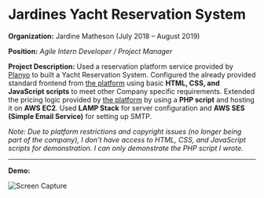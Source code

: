 # Jardines Yacht Reservation System
**Organization:** Jardine Matheson (July 2018 – August 2019)

**Position:** *Agile Intern Developer / Project Manager*

**Project Description:** Used a reservation platform service provided by [Planyo](https://www.planyo.com/) to built a Yacht Reservation System. Configured the already provided standard frontend from [the platform](https://www.planyo.com/) using basic **HTML, CSS, and JavaScript scripts** to meet other Company specific requirements. Extended the pricing logic provided by [the platform](https://www.planyo.com/) by using a **PHP script** and hosting it on **AWS EC2**. Used **LAMP Stack** for server configuration and **AWS SES (Simple Email Service)** for setting up SMTP.

*Note: Due to platform restrictions and copyright issues (no longer being part of the company), I don't have access to HTML, CSS, and JavaScript scripts for demonstration. I can only demonstrate the PHP script I wrote.*

---

**Demo:**

![Screen Capture](https://github.com/Ebbi53/demo_yacht_reservation_system/blob/master/Screen%20Recording%202020-01-24%20at%208.25.00%20PM.gif)
